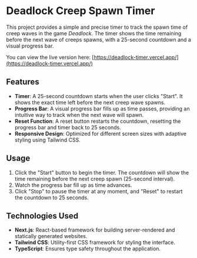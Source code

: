 # Deadlock Creep Spawn Timer

This project provides a simple and precise timer to track the spawn time of creep waves in the game _Deadlock_. The timer shows the time remaining before the next wave of creeps spawns, with a 25-second countdown and a visual progress bar.

You can view the live version here: [https://deadlock-timer.vercel.app/](https://deadlock-timer.vercel.app/)

## Features

- **Timer**: A 25-second countdown starts when the user clicks "Start". It shows the exact time left before the next creep wave spawns.
- **Progress Bar**: A visual progress bar fills up as time passes, providing an intuitive way to track when the next wave will spawn.
- **Reset Function**: A reset button restarts the countdown, resetting the progress bar and timer back to 25 seconds.
- **Responsive Design**: Optimized for different screen sizes with adaptive styling using Tailwind CSS.

## Usage

1. Click the "Start" button to begin the timer. The countdown will show the time remaining before the next creep spawn (25-second interval).
2. Watch the progress bar fill up as time advances.
3. Click "Stop" to pause the timer at any moment, and "Reset" to restart the countdown to 25 seconds.

## Technologies Used

- **Next.js**: React-based framework for building server-rendered and statically generated websites.
- **Tailwind CSS**: Utility-first CSS framework for styling the interface.
- **TypeScript**: Ensures type safety throughout the application.
